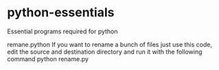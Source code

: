 # python-essentials
Essential programs required  for python

remane.python 
If you want to rename a bunch of files just use this code, edit the source and destination directory and run it with the following command
python rename.py
